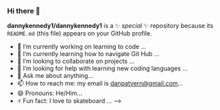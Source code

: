 ### Hi there 👋

<!--
**dannykennedy1/dannykennedy1** is a ✨ _special_ ✨ repository because its `README.md` (this file) appears on your GitHub profile.

Here are some ideas to get you started:

- 🔭 I’m currently working on ...
- 🌱 I’m currently learning ...
- 👯 I’m looking to collaborate on ...
- 🤔 I’m looking for help with ...
- 💬 Ask me about ...
- 📫 How to reach me: ...
- 😄 Pronouns: ...
- ⚡ Fun fact: ...
-->
**dannykennedy1/dannykennedy1** is a ✨ _special_ ✨ repository because its `README.md` (this file) appears on your GitHub profile.

- 🔭 I’m currently working on learning to code ...
- 🌱 I’m currently learning how to navigate Git Hub ...
- 👯 I’m looking to collaborate on projects ...
- 🤔 I’m looking for help with learning new coding languages ...
- 💬 Ask me about anything...
- 📫 How to reach me: my email is danpatvern@gmail.com...
- 😄 Pronouns: He/Him...
- ⚡ Fun fact: I love to skateboard ...
-->
